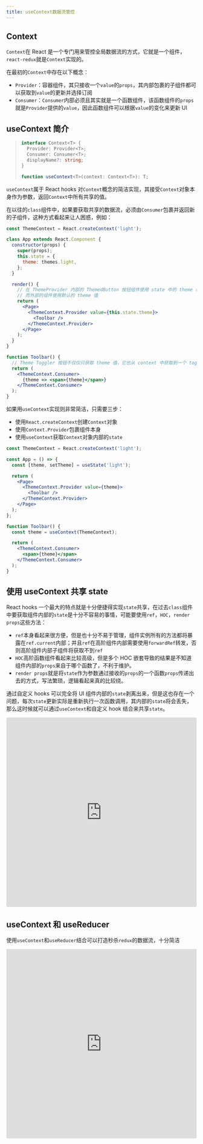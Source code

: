 ```yaml
---
title: useContext数据流管控
---
```


## Context

`Context`在 React 是一个专门用来管控全局数据流的方式，它就是一个组件，`react-redux`就是`Context`实现的。

在最初的`Context`中存在以下概念：

- `Provider`：容器组件，其只接收一个`value`的`props`，其内部包裹的子组件都可以获取到`value`的更新并选择订阅
- `Consumer`：`Consumer`内部必须且其实就是一个函数组件，该函数组件的`props`就是`Provider`提供的`value`，因此函数组件可以根据`value`的变化来更新 UI

## useContext 简介

> ```typescript
> interface Context<T> {
>   Provider: Provider<T>;
>   Consumer: Consumer<T>;
>   displayName?: string;
> }
>
> function useContext<T>(context: Context<T>): T;
> ```

`useContext`属于 React hooks 对`Context`概念的简洁实现，其接受`Context`对象本身作为参数，返回`Context`中所有共享的值。

在以往的`class`组件中，如果要获取共享的数据流，必须由`Consumer`包裹并返回新的子组件，这种方式看起来让人困惑，例如：

```jsx | pure
const ThemeContext = React.createContext('light');

class App extends React.Component {
  constructor(props) {
    super(props);
    this.state = {
      theme: themes.light,
    };
  }

  render() {
    // 在 ThemeProvider 内部的 ThemedButton 按钮组件使用 state 中的 theme 值，
    // 而外部的组件使用默认的 theme 值
    return (
      <Page>
        <ThemeContext.Provider value={this.state.theme}>
          <Toolbar />
        </ThemeContext.Provider>
      </Page>
    );
  }
}

function Toolbar() {
  // Theme Toggler 按钮不仅仅只获取 theme 值，它也从 context 中获取到一个 toggleTheme 函数
  return (
    <ThemeContext.Consumer>
      {theme => <span>{theme}</span>}
    </ThemeContext.Consumer>
  );
}
```

如果用`useContext`实现则非常简洁，只需要三步：

- 使用`React.createContext`创建`Context`对象
- 使用`Context.Provider`包裹组件本身
- 使用`useContext`获取`Context`对象内部的`state`

```jsx | pure
const ThemeContext = React.createContext('light');

const App = () => {
  const [theme, setTheme] = useState('light');

  return (
    <Page>
      <ThemeContext.Provider value={theme}>
        <Toolbar />
      </ThemeContext.Provider>
    </Page>
  );
};

function Toolbar() {
  const theme = useContext(ThemeContext);

  return (
    <ThemeContext.Consumer>
      <span>{theme}</span>
    </ThemeContext.Consumer>
  );
}
```

## 使用 useContext 共享 state

React hooks 一个最大的特点就是十分便捷得实现`state`共享，在过去`class`组件中要获取组件内部的`state`是十分不容易的事情，可能要使用`ref`，`HOC`，`render props`这些方法：

- `ref`本身看起来很方便，但是也十分不易于管理，组件实例所有的方法都将暴露在`ref.current`内部；并且`ref`在高阶组件内部需要使用`forwardRef`转发，否则高阶组件内部子组件将获取不到`ref`
- `HOC`高阶函数组件看起来比较高级，但是多个 HOC 嵌套导致的结果是不知道组件内部的`props`来自于哪个函数了，不利于维护。
- `render props`就是将`state`作为参数通过接收的`props`的一个函数`props`传递出去的方式，写法繁琐，逻辑看起来真的比较绕。

通过自定义 hooks 可以完全将 UI 组件内部的`state`剥离出来，但是这也存在一个问题，每次`state`更新实际是重新执行一次函数调用，其内部的`state`将会丢失，那么这时候就可以通过`useContext`和自定义 hook 结合来共享`state`。

<iframe src="https://codesandbox.io/embed/buzouqiehuan-antd4100-forked-h9c4y?fontsize=14&hidenavigation=1&theme=dark"
     style="width:100%; height:500px; border:0; border-radius: 4px; overflow:hidden;"
     title="步骤切换 - antd@4.10.0 (forked)"
     allow="accelerometer; ambient-light-sensor; camera; encrypted-media; geolocation; gyroscope; hid; microphone; midi; payment; usb; vr; xr-spatial-tracking"
     sandbox="allow-forms allow-modals allow-popups allow-presentation allow-same-origin allow-scripts"
   ></iframe>

## useContext 和 useReducer

使用`useContext`和`useReducer`结合可以打造秒杀`redux`的数据流，十分简洁

<iframe src="https://codesandbox.io/embed/buzouqiehuan-antd4100-forked-hje8o?fontsize=14&hidenavigation=1&theme=dark"
     style="width:100%; height:500px; border:0; border-radius: 4px; overflow:hidden;"
     title="步骤切换 - antd@4.10.0 (forked)"
     allow="accelerometer; ambient-light-sensor; camera; encrypted-media; geolocation; gyroscope; hid; microphone; midi; payment; usb; vr; xr-spatial-tracking"
     sandbox="allow-forms allow-modals allow-popups allow-presentation allow-same-origin allow-scripts"
   ></iframe>
